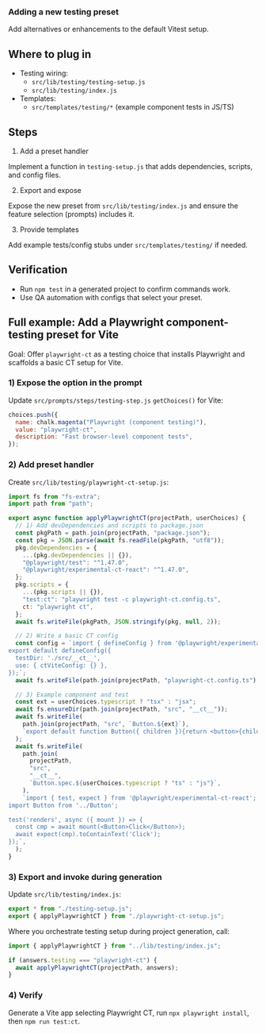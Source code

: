 ### Adding a new testing preset

Add alternatives or enhancements to the default Vitest setup.

## Where to plug in

- Testing wiring:
  - `src/lib/testing/testing-setup.js`
  - `src/lib/testing/index.js`
- Templates:
  - `src/templates/testing/*` (example component tests in JS/TS)

## Steps

1. Add a preset handler

Implement a function in `testing-setup.js` that adds dependencies, scripts, and config files.

2. Export and expose

Expose the new preset from `src/lib/testing/index.js` and ensure the feature selection (prompts) includes it.

3. Provide templates

Add example tests/config stubs under `src/templates/testing/` if needed.

## Verification

- Run `npm test` in a generated project to confirm commands work.
- Use QA automation with configs that select your preset.

## Full example: Add a Playwright component-testing preset for Vite

Goal: Offer `playwright-ct` as a testing choice that installs Playwright and scaffolds a basic CT setup for Vite.

### 1) Expose the option in the prompt

Update `src/prompts/steps/testing-step.js` `getChoices()` for Vite:

```js
choices.push({
  name: chalk.magenta("Playwright (component testing)"),
  value: "playwright-ct",
  description: "Fast browser-level component tests",
});
```

### 2) Add preset handler

Create `src/lib/testing/playwright-ct-setup.js`:

```js
import fs from "fs-extra";
import path from "path";

export async function applyPlaywrightCT(projectPath, userChoices) {
  // 1) Add devDependencies and scripts to package.json
  const pkgPath = path.join(projectPath, "package.json");
  const pkg = JSON.parse(await fs.readFile(pkgPath, "utf8"));
  pkg.devDependencies = {
    ...(pkg.devDependencies || {}),
    "@playwright/test": "^1.47.0",
    "@playwright/experimental-ct-react": "^1.47.0",
  };
  pkg.scripts = {
    ...(pkg.scripts || {}),
    "test:ct": "playwright test -c playwright-ct.config.ts",
    ct: "playwright ct",
  };
  await fs.writeFile(pkgPath, JSON.stringify(pkg, null, 2));

  // 2) Write a basic CT config
  const config = `import { defineConfig } from '@playwright/experimental-ct-react';
export default defineConfig({
  testDir: './src/__ct__',
  use: { ctViteConfig: {} },
});`;
  await fs.writeFile(path.join(projectPath, "playwright-ct.config.ts"), config);

  // 3) Example component and test
  const ext = userChoices.typescript ? "tsx" : "jsx";
  await fs.ensureDir(path.join(projectPath, "src", "__ct__"));
  await fs.writeFile(
    path.join(projectPath, "src", `Button.${ext}`),
    `export default function Button({ children }){return <button>{children}</button>;}`,
  );
  await fs.writeFile(
    path.join(
      projectPath,
      "src",
      "__ct__",
      `Button.spec.${userChoices.typescript ? "ts" : "js"}`,
    ),
    `import { test, expect } from '@playwright/experimental-ct-react';
import Button from '../Button';

test('renders', async ({ mount }) => {
  const cmp = await mount(<Button>Click</Button>);
  await expect(cmp).toContainText('Click');
});`,
  );
}
```

### 3) Export and invoke during generation

Update `src/lib/testing/index.js`:

```js
export * from "./testing-setup.js";
export { applyPlaywrightCT } from "./playwright-ct-setup.js";
```

Where you orchestrate testing setup during project generation, call:

```js
import { applyPlaywrightCT } from "../lib/testing/index.js";

if (answers.testing === "playwright-ct") {
  await applyPlaywrightCT(projectPath, answers);
}
```

### 4) Verify

Generate a Vite app selecting Playwright CT, run `npx playwright install`, then `npm run test:ct`.
